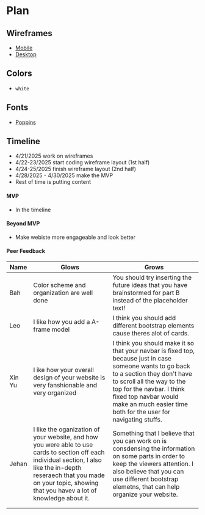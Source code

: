 # Plan

## Wireframes
* [Mobile](mobile.png)
* [Desktop](desktop.png)

## Colors
* `white`

## Fonts
* [Poppins](https://fonts.google.com/specimen/Poppins)

## Timeline
* 4/21/2025 work on wireframes
* 4/22-23/2025 start coding wireframe layout (1st half)
* 4/24-25/2025 finish wireframe layout (2nd half)
* 4/28/2025 - 4/30/2025 make the MVP
* Rest of time is putting content

#### MVP
* In the timeline

#### Beyond MVP
* Make webiste more engageable and look better


#### Peer Feedback
| Name | Glows | Grows |
| -------- | ------- | ------- |
| Bah  | Color scheme and organization are well done  | You should try inserting the future ideas that you have brainstormed for part B instead of the placeholder text!
| Leo  |  I like how you add a A-frame model | I think you should add different bootstrap elements cause theres alot of cards.
| Xin Yu  | I ike how your overall design of your website is very fanshionable and very organized  | I think you should make it so that your navbar is fixed top, because just in case someone wants to go back to a section they don't have to scroll all the way to the top for the navbar. I think fixed top navbar would make an much easier time both for the user for navigating stuffs.
| Jehan  |  I like the oganization of your website, and how you were able to use cards to section off each individual section, I also like the in-depth reseraech that you made on your topic, showing that you havev a lot of knowledge about it.  | Something that I believe that you can work on is consdensing the information on some parts in order to keep the viewers attention. I also believe that you can use different bootstrap elemetns, that can help organize your website. 
|   |   |
|   |   |
